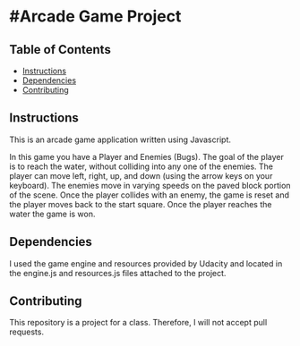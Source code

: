 #Arcade Game Project
===============================

## Table of Contents

* [Instructions](#instructions)
* [Dependencies](#dependencies)
* [Contributing](#contributing)

## Instructions

This is an arcade game application written using Javascript. 

In this game you have a Player and Enemies (Bugs). The goal of the player is to reach the water, without colliding into any one of the enemies. 
The player can move left, right, up, and down (using the arrow keys on your keyboard). The enemies move in varying speeds on the paved block portion of the scene. 
Once the player collides with an enemy, the game is reset and the player moves back to the start square. Once the player reaches the water the game is won.

## Dependencies

I used the game engine and resources provided by Udacity and located in the engine.js and resources.js files attached to the project.

## Contributing

This repository is a project for a class. Therefore, I will not accept pull requests.

